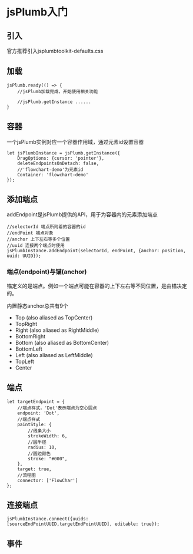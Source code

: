 # jsPlumb入门

## 引入 
官方推荐引入jsplumbtoolkit-defaults.css

## 加载
````
jsPlumb.ready(() => {
	//jsPlumb加载完成，开始使用相关功能
	
	//jsPlumb.getInstance ......
}
````

## 容器
一个jsPlumb实例对应一个容器作用域，通过元素id设置容器

````
let jsPlumbInstance = jsPlumb.getInstance({
    DragOptions: {cursor: 'pointer'},
    deleteEndpointsOnDetach: false,
    //'flowchart-demo'为元素id
    Container: 'flowchart-demo'
});
````

## 添加端点
addEndpoint是jsPlumb提供的API，用于为容器内的元素添加端点

````
//selectorId 端点所附着的容器的id
//endPoint 端点对象
//anchor 上下左右等多个位置
//uuid 连接两个端点时使用
jsPlumbInstance.addEndpoint(selectorId, endPoint, {anchor: position, uuid: UUID});
````

### 端点(endpoint)与锚(anchor)
锚定义的是端点。例如一个端点可能在容器的上下左右等不同位置，是由锚决定的。

内置静态anchor总共有9个

- Top (also aliased as TopCenter)
- TopRight
- Right (also aliased as RightMiddle)
- BottomRight
- Bottom (also aliased as BottomCenter)
- BottomLeft
- Left (also aliased as LeftMiddle)
- TopLeft
- Center

## 端点

````
let targetEndpoint = {
    //端点样式，'Dot'表示端点为空心圆点
    endpoint: 'Dot',
    //端点样式
    paintStyle: {
        //线条大小
        strokeWidth: 6,
        //圆半径
        radius: 10,
        //圆边颜色
        stroke: "#000",
    },
    target: true,
    //流程图
    connector: ['FlowChar']
};
````

## 连接端点

````
jsPlumbInstance.connect({uuids:[sourceEndPointUUID,targetEndPointUUID], editable: true});
````

## 事件
